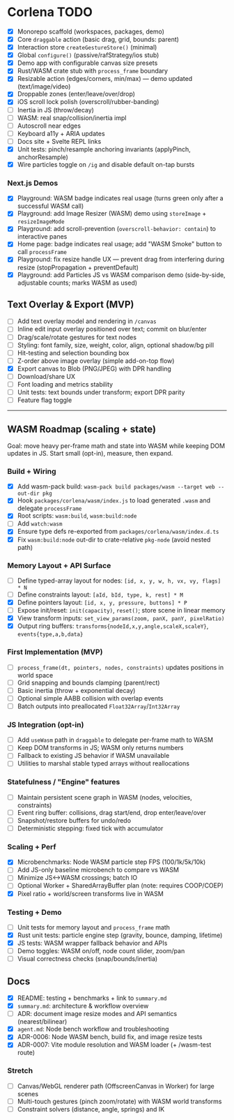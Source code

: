 # Corlena TODO

- [x] Monorepo scaffold (workspaces, packages, demo)
- [x] Core `draggable` action (basic drag, grid, bounds: parent)
- [x] Interaction store `createGestureStore()` (minimal)
- [x] Global `configure()` (passive/rafStrategy/ios stub)
- [x] Demo app with configurable canvas size presets
- [x] Rust/WASM crate stub with `process_frame` boundary
- [x] Resizable action (edges/corners, min/max) — demo updated (text/image/video)
- [x] Droppable zones (enter/leave/over/drop)
- [x] iOS scroll lock polish (overscroll/rubber-banding)
- [ ] Inertia in JS (throw/decay)
- [ ] WASM: real snap/collision/inertia impl
- [ ] Autoscroll near edges
- [ ] Keyboard a11y + ARIA updates
- [ ] Docs site + Svelte REPL links
- [x] Unit tests: pinch/resample anchoring invariants (applyPinch, anchorResample)
- [x] Wire particles toggle on `/ig` and disable default on-tap bursts

### Next.js Demos
- [x] Playground: WASM badge indicates real usage (turns green only after a successful WASM call)
- [x] Playground: add Image Resizer (WASM) demo using `storeImage` + `resizeImageMode`
- [x] Playground: add scroll-prevention (`overscroll-behavior: contain`) to interactive panes
- [x] Home page: badge indicates real usage; add "WASM Smoke" button to call `processFrame`
- [x] Playground: fix resize handle UX — prevent drag from interfering during resize (stopPropagation + preventDefault)
- [x] Playground: add Particles JS vs WASM comparison demo (side-by-side, adjustable counts; marks WASM as used)

## Text Overlay & Export (MVP)
- [ ] Add text overlay model and rendering in `/canvas`
- [ ] Inline edit input overlay positioned over text; commit on blur/enter
- [ ] Drag/scale/rotate gestures for text nodes
- [ ] Styling: font family, size, weight, color, align, optional shadow/bg pill
- [ ] Hit-testing and selection bounding box
- [ ] Z-order above image overlay (simple add-on-top flow)
- [x] Export canvas to Blob (PNG/JPEG) with DPR handling
- [ ] Download/share UX
- [ ] Font loading and metrics stability
- [ ] Unit tests: text bounds under transform; export DPR parity
- [ ] Feature flag toggle

---

## WASM Roadmap (scaling + state)

Goal: move heavy per-frame math and state into WASM while keeping DOM updates in JS. Start small (opt-in), measure, then expand.

### Build + Wiring
- [x] Add wasm-pack build: `wasm-pack build packages/wasm --target web --out-dir pkg`
- [x] Hook `packages/corlena/wasm/index.js` to load generated `.wasm` and delegate `processFrame`
- [x] Root scripts: `wasm:build`, `wasm:build:node`
- [ ] Add `watch:wasm`
- [x] Ensure type defs re-exported from `packages/corlena/wasm/index.d.ts`
 - [x] Fix `wasm:build:node` out-dir to crate-relative `pkg-node` (avoid nested path)

### Memory Layout + API Surface
- [ ] Define typed-array layout for nodes: `[id, x, y, w, h, vx, vy, flags] * N`
- [ ] Define constraints layout: `[aId, bId, type, k, rest] * M`
- [x] Define pointers layout: `[id, x, y, pressure, buttons] * P`
- [ ] Expose init/reset: `init(capacity)`, `reset()`; store scene in linear memory
- [x] View transform inputs: `set_view_params(zoom, panX, panY, pixelRatio)`
- [x] Output ring buffers: `transforms{nodeId,x,y,angle,scaleX,scaleY}`, `events{type,a,b,data}`

### First Implementation (MVP)
- [ ] `process_frame(dt, pointers, nodes, constraints)` updates positions in world space
- [ ] Grid snapping and bounds clamping (parent/rect)
- [ ] Basic inertia (throw + exponential decay)
- [ ] Optional simple AABB collision with overlap events
- [ ] Batch outputs into preallocated `Float32Array`/`Int32Array`

### JS Integration (opt-in)
- [ ] Add `useWasm` path in `draggable` to delegate per-frame math to WASM
- [ ] Keep DOM transforms in JS; WASM only returns numbers
- [ ] Fallback to existing JS behavior if WASM unavailable
- [ ] Utilities to marshal stable typed arrays without reallocations

### Statefulness / "Engine" features
- [ ] Maintain persistent scene graph in WASM (nodes, velocities, constraints)
- [ ] Event ring buffer: collisions, drag start/end, drop enter/leave/over
- [ ] Snapshot/restore buffers for undo/redo
- [ ] Deterministic stepping: fixed tick with accumulator

### Scaling + Perf
- [x] Microbenchmarks: Node WASM particle step FPS (100/1k/5k/10k)
- [ ] Add JS-only baseline microbench to compare vs WASM
- [ ] Minimize JS<->WASM crossings; batch IO
- [ ] Optional Worker + SharedArrayBuffer plan (note: requires COOP/COEP)
- [x] Pixel ratio + world/screen transforms live in WASM

### Testing + Demo
- [ ] Unit tests for memory layout and `process_frame` math
- [x] Rust unit tests: particle engine step (gravity, bounce, damping, lifetime)
- [x] JS tests: WASM wrapper fallback behavior and APIs
- [ ] Demo toggles: WASM on/off, node count slider, zoom/pan
- [ ] Visual correctness checks (snap/bounds/inertia)

## Docs
- [x] README: testing + benchmarks + link to `summary.md`
- [x] `summary.md`: architecture & workflow overview
- [ ] ADR: document image resize modes and API semantics (nearest/bilinear)
 - [x] `agent.md`: Node bench workflow and troubleshooting
 - [x] ADR-0006: Node WASM bench, build fix, and image resize tests
 - [x] ADR-0007: Vite module resolution and WASM loader (+ /wasm-test route)

### Stretch
- [ ] Canvas/WebGL renderer path (OffscreenCanvas in Worker) for large scenes
- [ ] Multi-touch gestures (pinch zoom/rotate) with WASM world transforms
- [ ] Constraint solvers (distance, angle, springs) and IK

